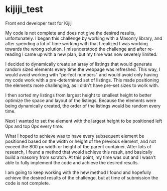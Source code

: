# kijiji_test
Front end developer test for Kijiji 

My code is not complete and does not give the desired results, unfortunately. I began this challenge by working with a Masonry library, and after spending a lot of time working with that I realized I was working towards the wrong solution. I misunderstood the challenge and after re-reading I came up with a new plan, but my time was now severely limited.

I decided to dynamically create an array of listings that would generate random sized elements every time the webpage was refreshed. This way, I would avoid working with "perfect numbers" and would avoid only having my code work with a pre-determined set of listings. This made positioning the elements more challenging, as I didn't have pre-set sizes to work with. 

I then sorted my listings from largest height to smallest height to better optimize the space and layout of the listings. Because the elements were being dynamically created, the order of the listings would be random every time.

Next I wanted to set the element with the largest height to be positioned left 0px and top 0px every time. 

What I hoped to achieve was to have every subsequent element be positioned based on the width or height of the previous element, and not exceed the 800 px width or height of the parent container. After lots of research, I found a method that would achieve this result, and basically build a masonry from scratch. At this point, my time was out and I wasn’t able to fully implement the code and achieve the desired results. 

I am going to keep working with the new method I found and hopefully achieve the desired results of the challenge, but at time of submission the code is not complete. 


